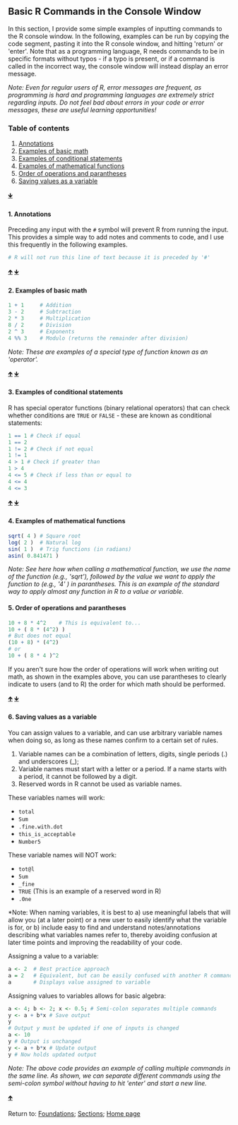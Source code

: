 ## Basic R Commands in the Console Window

In this section, I provide some simple examples of inputting commands to the R console window. In the following, examples can be run by copying the code segment, pasting it into the R console window, and hitting 'return' or 'enter'. Note that as a programming language, R needs commands to be in specific formats without typos - if a typo is present, or if a command is called in the incorrect way, the console window will instead display an error message.

*Note: Even for regular users of R, error messages are frequent, as programming is hard and programming languages are extremely strict regarding inputs. Do not feel bad about errors in your code or error messages, these are useful learning opportunities!*

<a name="TOC"></a>
### Table of contents
1. <a href="#S01">Annotations</a>
2. <a href="#S02">Examples of basic math</a>
3. <a href="#S03">Examples of conditional statements</a>
4. <a href="#S04">Examples of mathematical functions</a>
5. <a href="#S06">Order of operations and parantheses</a>
6. <a href="#S06">Saving values as a variable</a>

<a href="#END">&#129147;</a>

<a name="S01"></a>
#### 1. Annotations

Preceding any input with the `#` symbol will prevent R from running the input. This provides a simple way to add notes and comments to code, and I use this frequently in the following examples.

```R
# R will not run this line of text because it is preceded by '#'
```

<a href="#TOC">&#129145;</a> <a href="#END">&#129147;</a>

<a name="S02"></a>
#### 2. Examples of basic math

```R
1 + 1     # Addition
3 - 2     # Subtraction
2 * 3     # Multiplication
8 / 2     # Division
2 ^ 3     # Exponents
4 %% 3    # Modulo (returns the remainder after division)
```

*Note: These are examples of a special type of function known as an 'operator'.*

<a href="#TOC">&#129145;</a> <a href="#END">&#129147;</a>

<a name="S03"></a>
#### 3. Examples of conditional statements

R has special operator functions (binary relational operators) that can check whether conditions are `TRUE` or `FALSE` - these are known as conditional statements:
```R
1 == 1 # Check if equal
1 == 2
1 != 2 # Check if not equal
1 != 1
4 > 1 # Check if greater than
1 > 4
4 <= 5 # Check if less than or equal to
4 <= 4
4 <= 3
```

<a href="#TOC">&#129145;</a> <a href="#END">&#129147;</a>

<a name="S04"></a>
#### 4. Examples of mathematical functions

```R
sqrt( 4 ) # Square root
log( 2 )  # Natural log
sin( 1 )  # Trig functions (in radians)
asin( 0.841471 )
```

*Note: See here how when calling a mathematical function, we use the name of the function (e.g., 'sqrt'), followed by the value we want to apply the function to (e.g., '4' ) in parantheses. This is an example of the standard way to apply almost any function in R to a value or variable.*

<a name="S05"></a>
#### 5. Order of operations and parantheses

```R
10 + 8 * 4^2    # This is equivalent to...
10 + ( 8 * (4^2) )
# But does not equal
(10 + 8) * (4^2)
# or
10 + ( 8 * 4 )^2
```

If you aren't sure how the order of operations will work when writing out math, as shown in the examples above, you can use parantheses to clearly indicate to users (and to R) the order for which math should be performed.

<a href="#TOC">&#129145;</a> <a href="#END">&#129147;</a>

<a name="S06"></a>
#### 6. Saving values as a variable

You can assign values to a variable, and can use arbitrary variable names when doing so, as long as these names confirm to a certain set of rules.
1. Variable names can be a combination of letters, digits, single periods (.) and underscores (_);
2. Variable names must start with a letter or a period. If a name starts with a period, it cannot be followed by a digit.
3. Reserved words in R cannot be used as variable names.

These variables names will work:
* `total`
* `Sum`
* `.fine.with.dot`
* `this_is_acceptable`
* `Number5`

These variable names will NOT work:
* `tot@l`
* `5um`
* `_fine`
* `TRUE` (This is an example of a reserved word in R)
* `.0ne`

*Note: When naming variables, it is best to a) use meaningful labels that will allow you (at a later point) or a new user to easily identify what the variable is for, or b) include easy to find and understand notes/annotations describing what variables names refer to, thereby avoiding confusion at later time points and improving the readability of your code.

Assigning a value to a variable:
```R
a <- 2  # Best practice approach
a = 2   # Equivalent, but can be easily confused with another R command '=='
a       # Displays value assigned to variable
```

Assigning values to variables allows for basic algebra:
```R
a <- 4; b <- 2; x <- 0.5; # Semi-colon separates multiple commands
y <- a + b*x # Save output
y
# Output y must be updated if one of inputs is changed
a <- 10
y # Output is unchanged
y <- a + b*x # Update output
y # Now holds updated output
```

*Note: The above code provides an example of calling multiple commands in the same line. As shown, we can separate different commands using the semi-colon symbol without having to hit 'enter' and start a new line.*

<a href="#TOC">&#129145;</a>

<a name="END"></a>
Return to:
[Foundations](C03_P000_Foundations.md);
[Sections](C00_P002_Chapters.md);
[Home page](https://rettopnivek.github.io/R_training/)
